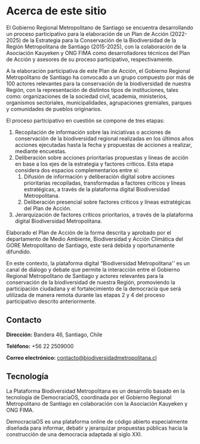 # Acerca de este sitio

El Gobierno Regional Metropolitano de Santiago se encuentra desarrollando un proceso participativo para la elaboración de un Plan de Acción (2022-2025) de la Estrategia para la Conservación de la Biodiversidad de la Región Metropolitana de Santiago (2015-2025), con la colaboración de la Asociación Kauyeken y ONG FIMA como desarrolladores técnicos del Plan de Acción y asesores de su proceso participativo, respectivamente.
 
A la elaboración participativa de este Plan de Acción, el Gobierno Regional Metropolitano de Santiago ha convocado a un grupo compuesto por más de 100 actores relevantes para la conservación de la biodiversidad de nuestra Región, con la representación de distintos tipos de instituciones, tales como: organizaciones de la sociedad civil, academia, ministerios, organismos sectoriales, municipalidades, agrupaciones gremiales, parques y comunidades de pueblos originarios.
 
El proceso participativo en cuestión se compone de tres etapas:
 
1. Recopilación de información sobre las iniciativas o acciones de conservación de la biodiversidad regional realizadas en los últimos años acciones ejecutadas hasta la fecha y propuestas de acciones a realizar, mediante encuestas.
2. Deliberación sobre acciones prioritarias propuestas y líneas de acción en base a los ejes de la estrategia y factores críticos. Esta etapa considera dos espacios complementarios entre sí:
    1.  Difusión de información y deliberación digital sobre acciones prioritarias recopiladas, transformadas a factores críticos y líneas estratégicas, a través de la plataforma digital Biodiversidad Metropolitana.
    2.  Deliberación presencial sobre factores críticos y líneas estratégicas del Plan de Acción.
3. Jerarquización de factores críticos prioritarios, a través de la plataforma digital Biodiversidad Metropolitana. 
 
Elaborado el Plan de Acción de la forma descrita y aprobado por el departamento de Medio Ambiente, Biodiversidad y Acción Climática del GORE Metropolitano de Santiago, este será debida y oportunamente difundido.
 
En este contexto, la plataforma digital “Biodiversidad Metropolitana'' es un canal de diálogo y debate que permite la interacción entre el Gobierno Regional Metropolitano de Santiago y actores relevantes para la conservación de la biodiversidad de nuestra Región, promoviendo la participación ciudadana y el fortalecimiento de la democracia que será utilizada de manera remota durante las etapas 2 y 4 del proceso participativo descrito anteriormente.



## Contacto

**Dirección:** Bandera 46, Santiago, Chile


**Teléfono:** +56 22 2509000

**Correo electrónico:** [contacto@biodiversidadmetropolitana.cl ](mailto:contacto@biodiversidadmetropolitana.cl )
​
## Tecnología

La Plataforma Biodiversidad Metropolitana es un desarrollo basado en la tecnología de DemocraciaOS, coordinada por el Gobierno Regional Metropolitano de Santiago en colaboración con la Asociación Kauyeken y ONG FIMA.

DemocraciaOS es una plataforma online de código abierto especialmente diseñada para informar, debatir y jerarquizar propuestas públicas hacia la construcción de una democracia adaptada al siglo XXI.
